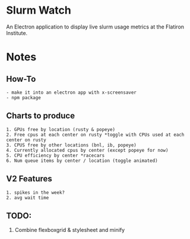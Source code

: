 # Slurm Watch

An Electron application to display live slurm usage metrics at the Flatiron Institute.

# Notes

## How-To

    - make it into an electron app with x-screensaver
    - npm package

## Charts to produce

    1. GPUs free by location (rusty & popeye)
    2. Free cpus at each center on rusty *toggle with CPUs used at each center on rusty
    3. CPUS free by other locations (bnl, ib, popeye)
    4. Currently allocated cpus by center (except popeye for now)
    5. CPU efficiency by center *racecars
    6. Num queue items by center / location (toggle animated)

## V2 Features

    1. spikes in the week?
    2. avg wait time

## TODO:

1. Combine flexboxgrid & stylesheet and minify
